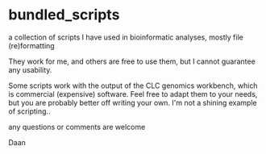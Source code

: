 bundled_scripts
===============

a collection of scripts I have used in bioinformatic analyses, mostly file (re)formatting

They work for me, and others are free to use them, but I cannot guarantee any usability. 

Some scripts work with the output of the CLC genomics workbench, which is commercial (expensive) software. 
Feel free to adapt them to your needs, but you are probably better off writing your own. 
I'm not a shining example of scripting..

any questions or comments are welcome 

Daan
